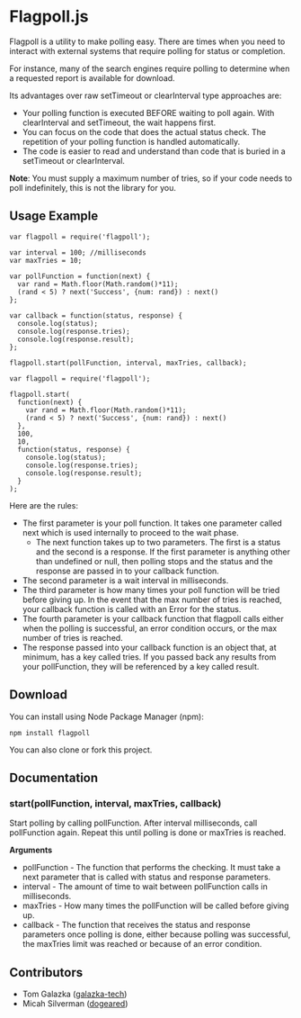 # Flagpoll.js

Flagpoll is a utility to make polling easy. There are times when you need to
interact with external systems that require polling for status or completion.

For instance, many of the search engines require polling to determine when a
requested report is available for download.

Its advantages over raw setTimeout or clearInterval type approaches are:

* Your polling function is executed BEFORE waiting to poll again. With
  clearInterval and setTimeout, the wait happens first.
* You can focus on the code that does the actual status check. The repetition
  of your polling function is handled automatically.
* The code is easier to read and understand than code that is buried in a
  setTimeout or clearInterval.

__Note__: You must supply a maximum number of tries, so if your code needs to
poll indefinitely, this is not the library for you.

## Usage Example

    var flagpoll = require('flagpoll');

    var interval = 100; //milliseconds
    var maxTries = 10;

    var pollFunction = function(next) {
      var rand = Math.floor(Math.random()*11);
      (rand < 5) ? next('Success', {num: rand}) : next()
    };

    var callback = function(status, response) {
      console.log(status);
      console.log(response.tries);
      console.log(response.result);
    };

    flagpoll.start(pollFunction, interval, maxTries, callback);

    var flagpoll = require('flagpoll');

    flagpoll.start(
      function(next) {
        var rand = Math.floor(Math.random()*11);
        (rand < 5) ? next('Success', {num: rand}) : next()
      },
      100,
      10,
      function(status, response) {
        console.log(status);
        console.log(response.tries);
        console.log(response.result);
      }
    );

Here are the rules:

* The first parameter is your poll function. It takes one parameter called
  next which is used internally to proceed to the wait phase.
  * The next function takes up to two parameters. The first is a status and
    the second is a response. If the first parameter is anything other than
    undefined or null, then polling stops and the status and the response
    are passed in to your callback function.
* The second parameter is a wait interval in milliseconds.
* The third parameter is how many times your poll function will be tried before
  giving up. In the event that the max number of tries is reached, your callback
  function is called with an Error for the status.
* The fourth parameter is your callback function that flagpoll calls either
  when the polling is successful, an error condition occurs, or the max number
  of tries is reached.
* The response passed into your callback function is an object that, at minimum,
  has a key called tries. If you passed back any results from your pollFunction,
  they will be referenced by a key called result.

## Download

You can install using Node Package Manager (npm):

    npm install flagpoll

You can also clone or fork this project.

## Documentation

### start(pollFunction, interval, maxTries, callback)

Start polling by calling pollFunction. After interval milliseconds, call
pollFunction again. Repeat this until polling is done or maxTries is reached.

__Arguments__

* pollFunction - The function that performs the checking. It must take a next
  parameter that is called with status and response parameters.
* interval - The amount of time to wait between pollFunction calls in
  milliseconds.
* maxTries - How many times the pollFunction will be called before giving up.
* callback - The function that receives the status and response parameters
  once polling is done, either because polling was successful, the maxTries
  limit was reached or because of an error condition.

## Contributors

* Tom Galazka ([galazka-tech](https://github.com/galazka-tech))
* Micah Silverman ([dogeared](https://github.com/dogeared))
